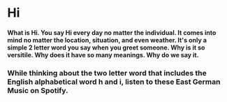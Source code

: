 # Hi

#### What is Hi. You say Hi every day no matter the individual. It comes into mind no matter the location, situation, and even weather. It's only a simple 2 letter word you say when you greet someone. Why is it so versitile. Why does it have so many meanings. Why do we say it.
### While thinking about the two letter word that includes the English alphabetical word h and i, listen to these East German Music on Spotify.

<!--
**330i/330i** is a ✨ _special_ ✨ repository because its `README.md` (this file) appears on your GitHub profile.
